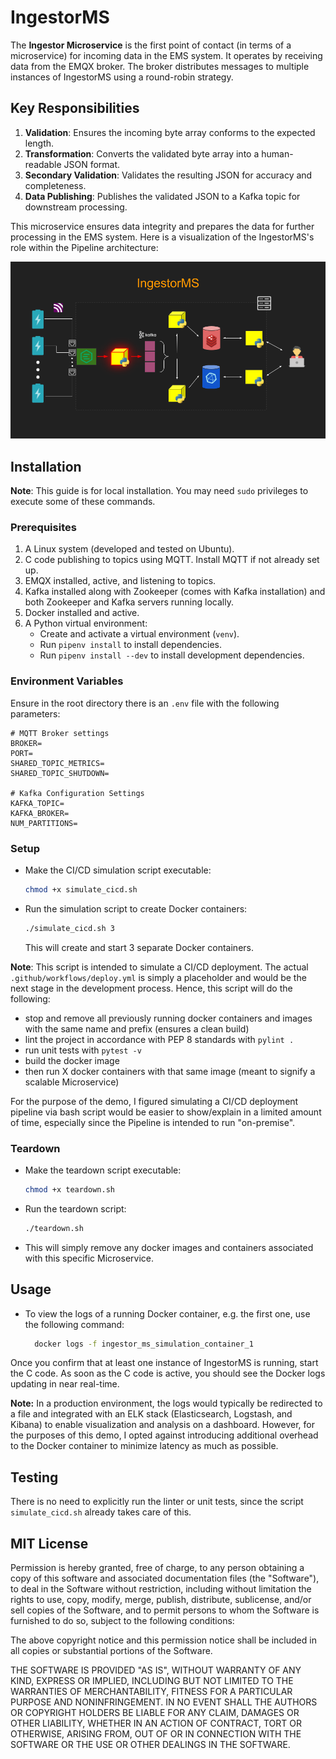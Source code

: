 # IngestorMS

The **Ingestor Microservice** is the first point of contact (in terms of a
microservice) for incoming data
in the EMS system. It operates by receiving data from the EMQX broker. The
broker distributes messages to multiple instances of IngestorMS using a
round-robin strategy.

## Key Responsibilities

1. **Validation**: Ensures the incoming byte array conforms to the expected
   length.
2. **Transformation**: Converts the validated byte array into a human-readable
   JSON format.
3. **Secondary Validation**: Validates the resulting JSON for accuracy and
   completeness.
4. **Data Publishing**: Publishes the validated JSON to a Kafka topic for
   downstream processing.

This microservice ensures data integrity and prepares the data for further
processing
in the EMS system.
Here is a visualization of the IngestorMS's role within the Pipeline
architecture:

![Pipeline Diagram](assets/images/IngestorMS_in_Pipeline.png "Pipeline Diagram")

## Installation

**Note**: This guide is for local installation. You may need `sudo`
privileges to execute some of these commands.

### Prerequisites

1. A Linux system (developed and tested on Ubuntu).
2. C code publishing to topics using MQTT. Install MQTT if not already set up.
3. EMQX installed, active, and listening to topics.
4. Kafka installed along with Zookeeper (comes with Kafka installation) and
   both Zookeeper and Kafka servers running locally.
5. Docker installed and active.
6. A Python virtual environment:
    - Create and activate a virtual environment (`venv`).
    - Run `pipenv install` to install dependencies.
    - Run `pipenv install --dev` to install development dependencies.

### Environment Variables

Ensure in the root directory there is an `.env` file with the following
parameters:

```plaintext
# MQTT Broker settings
BROKER=
PORT=
SHARED_TOPIC_METRICS=
SHARED_TOPIC_SHUTDOWN=

# Kafka Configuration Settings
KAFKA_TOPIC=
KAFKA_BROKER=
NUM_PARTITIONS=
```

### Setup

- Make the CI/CD simulation script executable:
   ```bash
   chmod +x simulate_cicd.sh
    ```
- Run the simulation script to create Docker containers:
    ```bash 
    ./simulate_cicd.sh 3
    ```
  This will create and start 3 separate Docker containers.

**Note**: This script is intended to simulate a CI/CD deployment. The
actual `.github/workflows/deploy.yml` is simply a placeholder and would
be the next stage in the development process. Hence, this script will do
the following:

- stop and remove all previously running docker containers and images
  with the same name and prefix (ensures a clean build)
- lint the project in accordance with PEP 8 standards with `pylint .`
- run unit tests with `pytest -v`
- build the docker image
- then run X docker containers with that same image (meant to signify
  a scalable Microservice)

For the purpose of the demo, I figured simulating a CI/CD deployment
pipeline via bash script would be easier to show/explain in a
limited amount of time, especially since the Pipeline is intended to run
"on-premise".

### Teardown

- Make the teardown script executable:
  ```bash
  chmod +x teardown.sh
  ```
- Run the teardown script:

    ```bash
    ./teardown.sh
    ```

- This will simply remove any docker images and containers associated with
  this specific Microservice.

## Usage

- To view the logs of a running Docker container, e.g. the first one, use the
  following command:
  ```bash
    docker logs -f ingestor_ms_simulation_container_1
    ```

Once you confirm that at least one instance of IngestorMS is running, start
the C code. As soon as the C code is active, you should see the Docker logs
updating
in near real-time.

**Note:** In a production environment, the logs would typically be redirected
to a
file and integrated with an ELK stack (Elasticsearch, Logstash, and Kibana) to
enable visualization and analysis on a dashboard. However, for the purposes of
this demo, I opted against introducing additional overhead to the Docker
container to minimize latency as much as possible.

## Testing

There is no need to explicitly run the linter or unit tests, since the
script `simulate_cicd.sh` already takes care of this.

## MIT License

Permission is hereby granted, free of charge, to any person obtaining a copy of
this software and associated documentation files (the "Software"), to deal in
the Software without restriction, including without limitation the rights to
use, copy, modify, merge, publish, distribute, sublicense, and/or sell copies
of the Software, and to permit persons to whom the Software is furnished to do
so, subject to the following conditions:

The above copyright notice and this permission notice shall be included in all
copies or substantial portions of the Software.

THE SOFTWARE IS PROVIDED "AS IS", WITHOUT WARRANTY OF ANY KIND, EXPRESS OR
IMPLIED, INCLUDING BUT NOT LIMITED TO THE WARRANTIES OF MERCHANTABILITY,
FITNESS FOR A PARTICULAR PURPOSE AND NONINFRINGEMENT. IN NO EVENT SHALL THE
AUTHORS OR COPYRIGHT HOLDERS BE LIABLE FOR ANY CLAIM, DAMAGES OR OTHER
LIABILITY, WHETHER IN AN ACTION OF CONTRACT, TORT OR OTHERWISE, ARISING FROM,
OUT OF OR IN CONNECTION WITH THE SOFTWARE OR THE USE OR OTHER DEALINGS IN THE
SOFTWARE.
